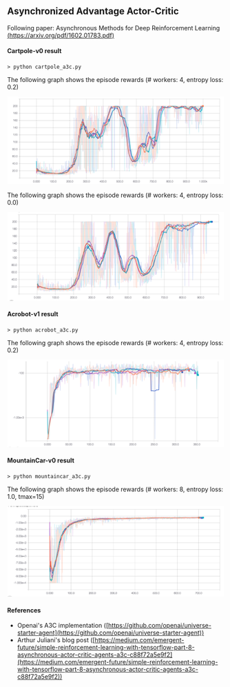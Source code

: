 ## Asynchronized Advantage Actor-Critic

Following paper: Asynchronous Methods for Deep Reinforcement Learning [(https://arxiv.org/pdf/1602.01783.pdf)](https://arxiv.org/pdf/1602.01783.pdf)

#### Cartpole-v0 result 

`> python cartpole_a3c.py`

The following graph shows the episode rewards (# workers: 4, entropy loss: 0.2)

![A3C training](imgs/a3c_cartpole_el001.png "A3C training")

The following graph shows the episode rewards (# workers: 4, entropy loss: 0.0)

![A3C training](imgs/a3c_cartpole_el0.png "A3C training")


#### Acrobot-v1 result 

`> python acrobot_a3c.py`

The following graph shows the episode rewards (# workers: 4, entropy loss: 0.2)

![A3C training](imgs/a3c_acrobot.png "A3C training")

#### MountainCar-v0 result

`> python mountaincar_a3c.py`

The following graph shows the episode rewards (# workers: 8, entropy loss: 1.0, tmax=15)

![A3C training](imgs/mountaincar_tmax15_el1.png "A3C training")


#### References

- Openai's A3C implementation ([https://github.com/openai/universe-starter-agent](https://github.com/openai/universe-starter-agent))
- Arthur Juliani's blog post ([https://medium.com/emergent-future/simple-reinforcement-learning-with-tensorflow-part-8-asynchronous-actor-critic-agents-a3c-c88f72a5e9f2](https://medium.com/emergent-future/simple-reinforcement-learning-with-tensorflow-part-8-asynchronous-actor-critic-agents-a3c-c88f72a5e9f2))
